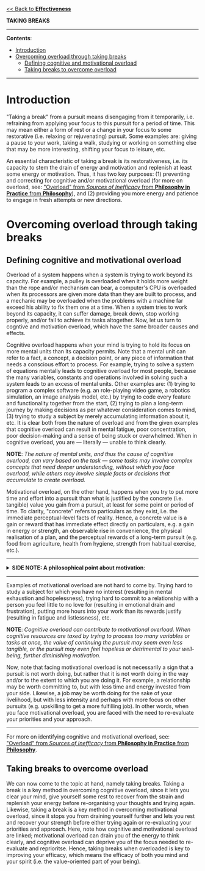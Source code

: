 [<< Back to **Effectiveness**](https://pranigopu.github.io/effectiveness)

**TAKING BREAKS**

---

**Contents**:

- [Introduction](#introduction)
- [Overcoming overload through taking breaks](#overcoming-overload-through-taking-breaks)
  - [Defining cognitive and motivational overload](#defining-cognitive-and-motivational-overload)
  - [Taking breaks to overcome overload](#taking-breaks-to-overcome-overload)

---

# Introduction
"Taking a break" from a pursuit means disengaging from it temporarily, i.e. refraining from applying your focus to this pursuit for a period of time. This may mean either a form of rest or a change in your focus to some restorative (i.e. relaxing or rejuvenating) pursuit. Some examples are: giving a pause to your work, taking a walk, studying or working on something else that may be more interesting, shifting your focus to leisure, etc.

An essential characteristic of taking a break is its restorativeness, i.e. its capacity to stem the drain of energy and motivation and replenish at least some energy or motivation. Thus, it has two key purposes: (1) preventing and correcting for cognitive and/or motivational overload (for more on overload, see: ["Overload" from _Sources of Inefficacy_ from **Philosophy in Practice** from **Philosophy**](https://pranigopu.github.io/philosophy/philosophy-in-practice/3-sources-of-inefficacy.html)), and (2) providing you more energy and patience to engage in fresh attempts or new directions.

# Overcoming overload through taking breaks
## Defining cognitive and motivational overload
Overload of a system happens when a system is trying to work beyond its capacity. For example, a pulley is overloaded when it holds more weight than the rope and/or mechanism can bear, a computer's CPU is overloaded when its processors are given more data than they are built to process, and a mechanic may be overloaded when the problems with a machine far exceed his ability to fix them one at a time. When a system tries to work beyond its capacity, it can suffer damage, break down, stop working properly, and/or fail to achieve its tasks altogether. Now, let us turn to cogntive and motivation overload, which have the same broader causes and effects.

Cognitive overload happens when your mind is trying to hold its focus on more mental units than its capacity permits. Note that a mental unit can refer to a fact, a concept, a decision point, or any piece of information that needs a conscious effort to process. For example, trying to solve a system of equations mentally leads to cognitive overload for most people, because the many variables, constants and operations involved in solving such a system leads to an excess of mental units. Other examples are: (1) trying to program a complex software (e.g. an role-playing video game, a robotics simulation, an image analysis model, etc.) by trying to code every feature and functionality together from the start, (2) trying to plan a long-term journey by making decisions as per whatever consideration comes to mind, (3) trying to study a subject by merely accumulating information about it, etc. It is clear both from the nature of overload and from the given examples that cognitive overload can result in mental fatigue, poor concentration, poor decision-making and a sense of being stuck or overwhelmed. When in cognitive overload, you are — literally — unable to think clearly.

**NOTE**: _The nature of mental units, and thus the cause of cognitive overload, can vary based on the task — some tasks may involve complex concepts that need deeper understanding, without which you face overload, while others may involve simple facts or decisions that accumulate to create overload._

Motivational overload, on the other hand, happens when you try to put more time and effort into a pursuit than what is justified by the concrete (i.e. tangible) value you gain from a pursuit, at least for some point or period of time. To clarity, "concrete" refers to particulars as they exist, i.e. the immediate perceptual-level facts of reality. Hence, a concrete value is a gain or reward that has immediate effect directly on particulars, e.g. a gain in energy or strength, an observable rise in convenience, the physical realisation of a plan, and the perceptual rewards of a long-term pursuit (e.g. food from agriculture, health from hygiene, strength from habitual exercise, etc.).

---

<details><summary><b>SIDE NOTE: A philosophical point about motivation</b>:</summary><p>
Ultimately, only particulars, i.e. only concretes, exist; abstractions are not arbitrary constructs, but rather, a means to selectively focus _on concretes_. Hence, any value, even a broad one grasped through abstractions such as "life", "self-esteem" or "freedom", is and must ultimately be realised concretely, because without a connection to concretes, an abstraction becomes floating, i.e. detached from reality and thus meaningless. Hence, experiencing concrete value is essential to experiencing any sense of purpose toward pursuing values, because why would you pursue anything if, to you, it is unreal or non-existent? Motivational overload is the loss of your sense of purpose, which is due to the loss of concrete value, and since nothing in reality can happen causelessly, you cannot keep pushing purposefully toward something for which you see no purpose.<br><br>Note that facing motivational overload is not the same thing as being insufficiently motivated. While being insufficiently motivated may lead to less or no effort toward a pursuit, facing motivational overload is being insufficiently motivated for the effort applied, which means being _excessively engaged_ rather than less engaged or unengaged. Hence, insufficient motivaiton is not necessarily detrimental (since not everything has the same worth fpr your time and effort), but motivational overload is detrimental because it goes against the root of purpose, i.e. the experience of concrete value.</p></details>

---

Examples of motivational overload are not hard to come by. Trying hard to study a subject for which you have no interest (resulting in mental exhaustion and hopelessness), trying hard to commit to a relationship with a person you feel little to no love for (resulting in emotional drain and frustration), putting more hours into your work than its rewards justify (resulting in fatigue and listlessness), etc.

**NOTE**: _Cognitive overload can contribute to motivational overload. When cognitive resources are taxed by trying to process too many variables or tasks at once, the value of continuing the pursuit may seem even less tangible, or the pursuit may even feel hopeless or detrimental to your well-being, further diminishing motivation._

Now, note that facing motivational overload is not necessarily a sign that a pursuit is not worth doing, but rather that it is not worth doing in the way and/or to the extent to which you are doing it. For example, a relationship may be worth committing to, but with less time and energy invested from your side. Likewise, a job may be worth doing for the sake of your livelihood, but with less intensity and perhaps with more focus on other pursuits (e.g. upskilling to get a more fulfilling job). In other words, when you face motivational overload, you are faced with the need to re-evaluate your priorities and your approach.

---

For more on identifying cognitive and motivational overload, see: ["Overload" from _Sources of Inefficacy_ from **Philosophy in Practice** from **Philosophy**](https://pranigopu.github.io/philosophy/philosophy-in-practice/3-sources-of-inefficacy.html).

## Taking breaks to overcome overload
We can now come to the topic at hand, namely taking breaks. Taking a break is a key method in overcoming cognitive overload, since it lets you clear your mind, give yourself some rest to recover from the strain and replenish your energy before re-organising your thoughts and trying again. Likewise, taking a break is a key method in overcoming motivational overload, since it stops you from draining yourself further and lets you rest and recover your strength before either trying again or re-evaluating your priorities and approach. Here, note how cognitive and motivational overload are linked; motivational overload can drain you of the energy to think clearly, and cognitive overload can deprive you of the focus needed to re-evaluate and reprioritse. Hence, taking breaks when overloaded is key to improving your efficacy, which means the efficacy of both you mind and your spirit (i.e. the value-oriented part of your being).